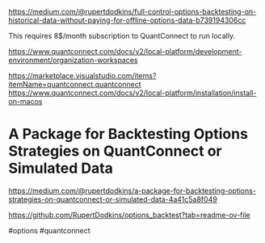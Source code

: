 https://medium.com/@rupertdodkins/full-control-options-backtesting-on-historical-data-without-paying-for-offline-options-data-b739194306cc

This requires 8$/month subscription to QuantConnect to run locally.

https://www.quantconnect.com/docs/v2/local-platform/development-environment/organization-workspaces

https://marketplace.visualstudio.com/items?itemName=quantconnect.quantconnect
https://www.quantconnect.com/docs/v2/local-platform/installation/install-on-macos

# A Package for Backtesting Options Strategies on QuantConnect or Simulated Data

https://medium.com/@rupertdodkins/a-package-for-backtesting-options-strategies-on-quantconnect-or-simulated-data-4a41c5a8f049

https://github.com/RupertDodkins/options_backtest?tab=readme-ov-file



#options #quantconnect
